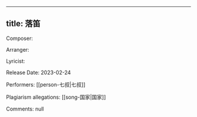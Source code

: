 
---
title: 落笛
---
Composer: 

Arranger: 

Lyricist: 

Release Date: 2023-02-24

Performers: [[person-七叔|七叔]]

Plagiarism allegations:
[[song-国家|国家]]

Comments:
null
